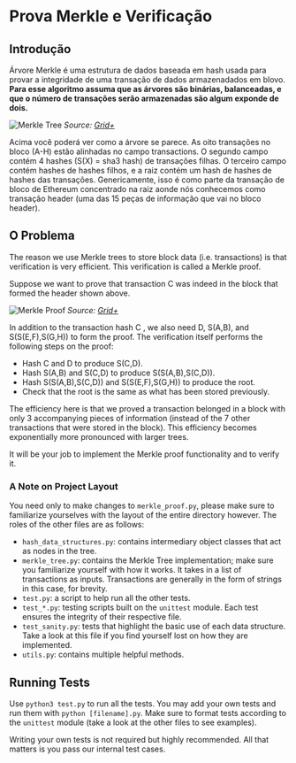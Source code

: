 # Prova Merkle e Verificação

## Introdução

Árvore Merkle é uma estrutura de dados baseada em hash usada para provar a integridade de uma transação de dados armazenadados em blovo. **Para esse algoritmo assuma que as árvores são binárias, balanceadas, e que o número de transações serão armazenadas são algum exponde de dois.**

![Merkle Tree](img/merkle_tree.jpeg "Merkle Tree")
_Source: [Grid+](https://blog.gridplus.io/efficiently-bridging-evm-blockchains-8421504e9ced)_

Acima você poderá ver como a árvore se parece. As oito transações no bloco (A-H) estão alinhadas no campo transactions. O segundo campo contém 4 hashes (S(X) = sha3 hash) de transações filhas. O terceiro campo contém hashes de hashes filhos, e a raiz contém um hash de hashes de hashes das transações. Genericamente, isso é como parte da transação de bloco de Ethereum concentrado na raiz aonde nós conhecemos como transação header (uma das 15 peças de informação que vai no bloco header).

## O Problema

The reason we use Merkle trees to store block data (i.e. transactions) is that verification is very efficient. This verification is called a Merkle proof.

Suppose we want to prove that transaction C was indeed in the block that formed the header shown above.

![Merkle Proof](img/merkle_proof.jpeg "Merkle Proof")
_Source: [Grid+](https://blog.gridplus.io/efficiently-bridging-evm-blockchains-8421504e9ced)_

In addition to the transaction hash C , we also need D, S(A,B), and S(S(E,F),S(G,H)) to form the proof. The verification itself performs the following steps on the proof:

* Hash C and D to produce S(C,D).
* Hash S(A,B) and S(C,D) to produce S(S(A,B),S(C,D)).
* Hash S(S(A,B),S(C,D)) and S(S(E,F),S(G,H)) to produce the root.
* Check that the root is the same as what has been stored previously.

The efficiency here is that we proved a transaction belonged in a block with only 3 accompanying pieces of information (instead of the 7 other transactions that were stored in the block). This efficiency becomes exponentially more pronounced with larger trees.

It will be your job to implement the Merkle proof functionality and to verify it.

### A Note on Project Layout

You need only to make changes to `merkle_proof.py`, please make sure to familiarize yourselves with the layout of the entire directory however. The roles of the other files are as follows:

* `hash_data_structures.py`: contains intermediary object classes that act as nodes in the tree.
* `merkle_tree.py`: contains the Merkle Tree implementation; make sure you familiarize yourself with how it works. It takes in a list of transactions as inputs. Transactions are generally in the form of strings in this case, for brevity.
* `test.py`: a script to help run all the other tests.
* `test_*.py`: testing scripts built on the `unittest` module. Each test ensures the integrity of their respective file.
* `test_sanity.py`: tests that highlight the basic use of each data structure. Take a look at this file if you find yourself lost on how they are implemented.
* `utils.py`: contains multiple helpful methods.

## Running Tests

Use `python3 test.py` to run all the tests. You may add your own tests and run them with `python [filename].py`. Make sure to format tests according to the `unittest` module (take a look at the other files to see examples).

Writing your own tests is not required but highly recommended. All that matters is you pass our internal test cases.

